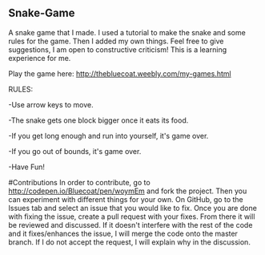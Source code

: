 ## Snake-Game
A snake game that I made. I used a tutorial to make the snake and some rules for the game. 
Then I added my own things. Feel free to give suggestions, I am open to constructive criticism! 
This is a learning experience for me.

Play the game here: http://thebluecoat.weebly.com/my-games.html

RULES:

-Use arrow keys to move.

-The snake gets one block bigger once it eats its food.

-If you get long enough and run into yourself, it's game over.

-If you go out of bounds, it's game over.

-Have Fun!

#Contributions
In order to contribute, go to http://codepen.io/Bluecoat/pen/woymEm and fork the project. Then you can experiment with different things for your own. On GitHub, go to the Issues tab and select an issue that you would like to fix. Once you are done with fixing the issue, create a pull request with your fixes. From there it will be reviewed and discussed. If it doesn't interfere with the rest of the code and it fixes/enhances the issue, I will merge the code onto the master branch. If I do not accept the request, I will explain why in the discussion.
